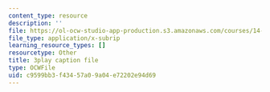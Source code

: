 ```yaml
---
content_type: resource
description: ''
file: https://ol-ocw-studio-app-production.s3.amazonaws.com/courses/14-01sc-principles-of-microeconomics-fall-2011/c9599bb3f43457a09a04e72202e94d69_zeU8i3pxX9g.vtt
file_type: application/x-subrip
learning_resource_types: []
resourcetype: Other
title: 3play caption file
type: OCWFile
uid: c9599bb3-f434-57a0-9a04-e72202e94d69
---
```

